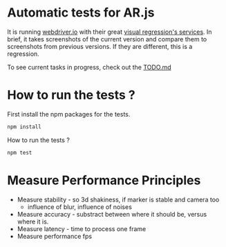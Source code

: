# Automatic tests for AR.js

It is running [webdriver.io](http://webdriver.io/)
with their great [visual regression's services](http://webdriver.io/guide/services/visual-regression.html).
In brief, it takes screenshots of the current version and compare them to screenshots from previous versions.
If they are different, this is a regression.

To see current tasks in progress, check out the [TODO.md](https://github.com/jeromeetienne/AR.js/blob/dev/test/TODO.md)

# How to run the tests ?

First install the npm packages for the tests.

```bash
npm install 
```

How to run the tests ?

```bash
npm test
```

# Measure Performance Principles
- Measure stability - so 3d shakiness, if marker is stable and camera too
  - influence of blur, influence of noises
- Measure accuracy - substract between where it should be, versus where it is.
- Measure latency - time to process one frame
- Measure performance fps
